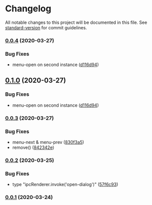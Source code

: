 # Changelog

All notable changes to this project will be documented in this file. See [standard-version](https://github.com/conventional-changelog/standard-version) for commit guidelines.

### [0.0.4](https://github.com/sprout2000/lessview/compare/v0.0.3...v0.0.4) (2020-03-27)


### Bug Fixes

* menu-open on second instance ([d116d94](https://github.com/sprout2000/lessview/commit/d116d943ed54b48d6197773850d1fde35835be9c))

## [0.1.0](https://github.com/sprout2000/lessview/compare/v0.0.3...v0.1.0) (2020-03-27)


### Bug Fixes

* menu-open on second instance ([d116d94](https://github.com/sprout2000/lessview/commit/d116d943ed54b48d6197773850d1fde35835be9c))

### [0.0.3](https://github.com/sprout2000/lessview/compare/v0.0.2...v0.0.3) (2020-03-27)


### Bug Fixes

* menu-next & menu-prev ([830f3a5](https://github.com/sprout2000/lessview/commit/830f3a507d9729b9fe166a0488454f7b2a127dcd))
* remove() ([842342e](https://github.com/sprout2000/lessview/commit/842342eff09bbb7b057b94d380e2e5801e6ff511))

### [0.0.2](https://github.com/sprout2000/lessview/compare/v0.0.1...v0.0.2) (2020-03-25)


### Bug Fixes

* type "ipcRenderer.invoke('open-dialog')" ([57f6c93](https://github.com/sprout2000/lessview/commit/57f6c9343be75960fdb9c8f0ee8a122367a762e0))

### [0.0.1](https://github.com/sprout2000/lessview/compare/v0.0.0...v0.0.1) (2020-03-24)
